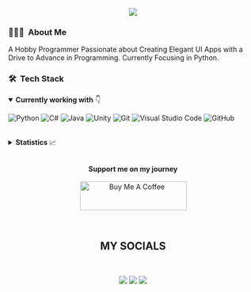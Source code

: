 <p align="center">
<img src="https://capsule-render.vercel.app/api?type=waving&color=timeGradient&height=300&&section=header&text=HI%20THERE!&fontSize=90&fontAlign=50&fontAlignY=30&desc=I%20am%20zSynctic!&descAlign=50&descSize=30&animation=twinkling">
</p>

<h3> 👨🏻‍💻 &nbsp;About Me </h3>

A Hobby Programmer Passionate about Creating Elegant UI Apps with a Drive to Advance in Programming. Currently Focusing in Python.


<h3> 🛠 &nbsp;Tech Stack</h3>

<details open>
  <summary><b>Currently working with</b> 👇</summary>
  
  <p></p>
  
  ![Python](https://img.shields.io/badge/Python-3776AB?style=for-the-badge&logo=python&logoColor=white)
  ![C#](https://img.shields.io/badge/C%23-239120?style=for-the-badge&logo=c-sharp&logoColor=white)
  ![Java](https://res.cloudinary.com/practicaldev/image/fetch/s--KR6jSVNe--/c_limit%2Cf_auto%2Cfl_progressive%2Cq_auto%2Cw_880/https://img.shields.io/badge/Java-ED8B00%3Fstyle%3Dfor-the-badge%26logo%3Djava%26logoColor%3Dwhite)
  ![Unity](https://img.shields.io/badge/Unity-100000?style=for-the-badge&logo=unity&logoColor=white)
  ![Git](https://img.shields.io/badge/GIT-E44C30?style=for-the-badge&logo=git&logoColor=white)
  ![Visual Studio Code](https://img.shields.io/badge/Visual_Studio_Code-0078D4?style=for-the-badge&logo=visual%20studio%20code&logoColor=white)
  ![GitHub](https://img.shields.io/badge/-GitHub-333333?style=for-the-badge&logo=github)

</details>
<br/>
  
<details>
  <summary><b>Statistics</b> 📈</summary>
</p>

  <div align="center">

  <a href="https://github.com/zSynctic">
    <!--
    <img align="center" src="https://github-readme-stats.vercel.app/api?username=zSynctic&count_private=true&include_all_commits=true&show_icons=true&hide_border=true" alt="zSynctic's github stats" />
    -->
    <img align="center" src="https://github-readme-stats-one-bice.vercel.app/api?username=zSynctic&theme=github_dark&count_private=true&include_all_commits=true&show_icons=true&hide_border=true&role=OWNER,ORGANIZATION_MEMBER,COLLABORATOR" alt="zSynctic's github stats" />  <br/>
    <img width="400" src="https://github-readme-streak-stats.herokuapp.com/?user=zSynctic&theme=github_dark&hide_border=true&date_format=M%20j%5B%2C%20Y%5D" alt="zSynctic's github streak stats">
  </a>
  
  <p></p>
  
  ![visitors](https://komarev.com/ghpvc/?username=zSynctic&label=Vistors&style=flat-square)

  </div>
</details>

<br/>
</p>

<p align="center">
<strong>Support me on my journey</strong> <br />
<br/>
<a href="https://www.buymeacoffee.com/zsynctic" target="_blank"><img src="https://cdn.buymeacoffee.com/buttons/v2/arial-blue.png" alt="Buy Me A Coffee" style="height: 58px !important;width: 215px !important;" ></a>
</p>

<br> <h2 align="center"> MY SOCIALS </h2>
<br> <p align="center">
[<img src="https://img.shields.io/badge/-Github-informational?style=flat&logo=github&logoColor=black&color=grey">](https://github.com/zSynctic)
[<img src="https://img.shields.io/badge/-Twitter-informational?style=flat&logo=twitter&logoColor=black&color=blue">](https://twitter.com/Akascape)
[<img src="https://img.shields.io/badge/Instagram-E4405F?style=flat&logo=instagram&logoColor=white">](https://www.instagram.com/zsynctic/)
